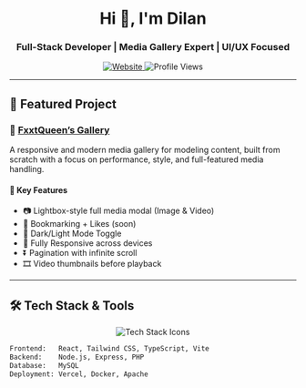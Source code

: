 <h1 align="center">Hi 👋, I'm Dilan</h1>
<h3 align="center">Full-Stack Developer | Media Gallery Expert | UI/UX Focused</h3>

<p align="center">
  <a href="https://fxxtqueens.site" target="_blank">
    <img alt="Website" src="https://img.shields.io/badge/🌐%20FxxtQueen's%20Gallery-Visit%20Site-blueviolet?style=flat-square">
  </a>
  <img src="https://komarev.com/ghpvc/?username=dilandev0010&style=flat-square&color=green" alt="Profile Views" />
</p>

---

## 🚀 Featured Project

### 👣 [FxxtQueen’s Gallery](https://fxxtqueens.site/)

A responsive and modern media gallery for modeling content, built from scratch with a focus on performance, style, and full-featured media handling.

#### 🔧 Key Features
- 📷 Lightbox-style full media modal (Image & Video)
- 💾 Bookmarking + Likes (soon)
- 🌙 Dark/Light Mode Toggle
- 📱 Fully Responsive across devices
- ⏬ Pagination with infinite scroll
- 🎞️ Video thumbnails before playback

---

## 🛠️ Tech Stack & Tools

<p align="center">
  <img src="https://skillicons.dev/icons?i=react,typescript,tailwind,nodejs,express,php,mysql,docker,vite,vercel" alt="Tech Stack Icons" />
</p>

```txt
Frontend:   React, Tailwind CSS, TypeScript, Vite  
Backend:    Node.js, Express, PHP  
Database:   MySQL  
Deployment: Vercel, Docker, Apache  
